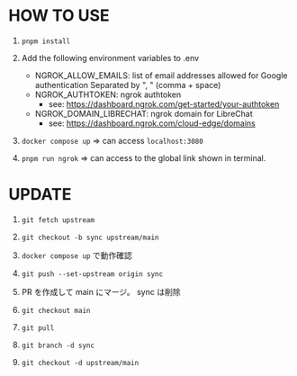 # HOW TO USE

1. `pnpm install`
1. Add the following environment variables to .env

   - NGROK_ALLOW_EMAILS: list of email addresses allowed for Google authentication Separated by ", " (comma + space)
   - NGROK_AUTHTOKEN: ngrok authtoken
     - see: https://dashboard.ngrok.com/get-started/your-authtoken
   - NGROK_DOMAIN_LIBRECHAT: ngrok domain for LibreChat
     - see: https://dashboard.ngrok.com/cloud-edge/domains

1. `docker compose up` => can access `localhost:3080`
1. `pnpm run ngrok` => can access to the global link shown in terminal.

# UPDATE

1. `git fetch upstream`

1. `git checkout -b sync upstream/main`

1. `docker compose up` で動作確認

1. `git push --set-upstream origin sync`

1. PR を作成して main にマージ。 sync は削除

1. `git checkout main`

1. `git pull`

1. `git branch -d sync`

1. `git checkout -d upstream/main`
